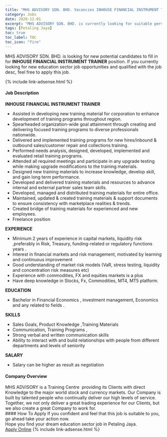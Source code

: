 ```yaml
---
title: "MHS ADVISORY SDN. BHD. Vacancies INHOUSE FINANCIAL INSTRUMENT TRAINER" 
category: Jobs 
date: 2020-12-01 
excerpt: "MHS ADVISORY SDN. BHD. is currently looking for suitable person to fill in the INHOUSE FINANCIAL INSTRUMENT TRAINER which positioned at Petaling Jaya" 
tags: [Petaling Jaya] 
toc: true 
toc_label: TOC 
toc_icon: "fire" 
--- 
```


<p>MHS ADVISORY SDN. BHD. is looking for new potential candidates to fill in for <b>INHOUSE FINANCIAL INSTRUMENT TRAINER</b> position. If you currently looking for new education sector job opportunities and qualified with the job desc, feel free to apply this job.
</p>{% include link-adsense.html %} 
 <div><div><div><h4>Job Description</h4></div></div><div><div><span><div><div><strong>INHOUSE FINANCIAL INSTRUMENT TRAINER</strong></div><ul><li>Assisted in developing new training material for corporation to enhance development of training programs throughout region.</li><li>Spearheaded organization-wide goal attainment through creating and delivering focused training programs to diverse professionals nationwide.</li><li>Delivered and implemented training programs for new hires/inbound &amp; outbound sales/customer repair and collections training.</li><li>Performed needs analysis, designed, developed, implemented and evaluated retail training programs.</li><li>Attended all required meetings and participate in any upgrade testing while making upgrade modifications to the training materials.</li><li>Designed new training materials to increase knowledge, develop skill, and gain long term performance.</li><li>Developed and delivered training materials and resources to advance internal and external partner sales team skills.</li><li>Developed, managed and distributed training materials for entire office.</li><li>Maintained, updated &amp; created training materials &amp; support documents to ensure consistency with marketplace realities &amp; trends.</li><li>Created bridge of training materials for experienced and new employees.</li><li>Freelance position</li></ul><div><strong>EXPERIENCE</strong></div><ul><li>Minimum 2 years of experience in capital markets, liquidity risk ,preferably in Risk, Treasury, funding-related or regulatory functions years .</li><li>Interest in financial markets and risk management, motivated by learning and continuous improvement</li><li>Good understanding of market risk models (VaR, stress testing, liquidity and concentration risk measures etc)</li><li>Experience with commodities, FX and equities markets is a plus</li><li>Have deep knowledge in Stocks, Fx, Commodities, MT4, MT5 platform.</li></ul><div><strong>EDUCATION</strong></div><ul><li>Bachelor in Financial Economics , investment management, Economics and any related to fields .</li></ul><div><strong>SKILLS</strong></div><ul><li>Sales Goals, Product Knowledge ,Training Materials</li><li><div>Communication, Training Programs ,</div></li><li>Strong verbal and written communication skills</li><li>Ability to interact with and build relationships with people from different departments and levels of seniority</li></ul><div><strong>SALARY</strong></div><ul><li>Salary can be higher as result as negotiation</li></ul></div></span></div></div></div> 
<div><div><div><h4>Company Overview</h4></div></div><div><div><span><div><div>MHS ADVISORY is a Training Centre&#160; providing its Clients with direct Knowledge to the major world stock and currency markets. Our Company is built by talented people who continually deliver our high levels of service. Together, we not only deliver a great trading experience for our Clients, but we also create a great Company to work for.</div></div></span></div></div></div> 
#### How To Apply 
If you confident and feel that this job is suitable to you, go ahead take your action now. <br/> 
Hope you find your dream education sector job in Petaling Jaya. <br/> 
<a href="https://www.jobstreet.com.my/en/job/inhouse-financial-instrument-trainer-4433175?jobId=jobstreet-my-job-4433175&sectionRank=4&token=0~e2875056-6e2a-4c7a-b037-a7cc9cb3fc51&fr=SRP%20View%20In%20New%20Ta" class="btn btn--info" target="_blank" rel="nofollow noopenner">Apply Online</a> 
{% include link-adsense.html %} 